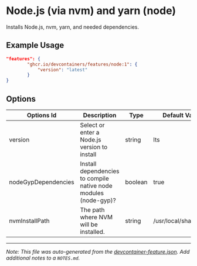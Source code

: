 
# Node.js (via nvm) and yarn (node)

Installs Node.js, nvm, yarn, and needed dependencies.

## Example Usage

```json
"features": {
        "ghcr.io/devcontainers/features/node:1": {
            "version": "latest"
        }
}
```

## Options

| Options Id | Description | Type | Default Value |
|-----|-----|-----|-----|
| version | Select or enter a Node.js version to install | string | lts |
| nodeGypDependencies | Install dependencies to compile native node modules (node-gyp)? | boolean | true |
| nvmInstallPath | The path where NVM will be installed. | string | /usr/local/share/nvm |



---

_Note: This file was auto-generated from the [devcontainer-feature.json](https://github.com/devcontainers/features/blob/main/src/node/devcontainer-feature.json).  Add additional notes to a `NOTES.md`._
